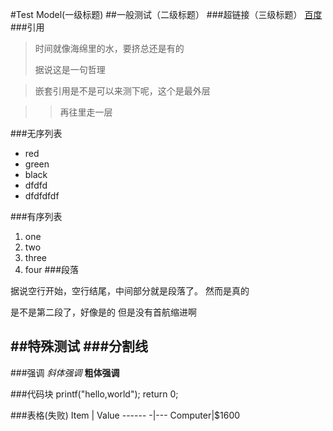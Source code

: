 #Test Model(一级标题)
##一般测试（二级标题）
###超链接（三级标题）
[百度](http://www.baidu.com)
###引用
>时间就像海绵里的水，要挤总还是有的
>
>据说这是一句哲理

>嵌套引用是不是可以来测下呢，这个是最外层

>>再往里走一层

###无序列表
* red
* green
* black
* dfdfd
* dfdfdfdf

###有序列表
1. one
2. two
3. three
4. four
###段落

据说空行开始，空行结尾，中间部分就是段落了。
然而是真的

是不是第二段了，好像是的
但是没有首航缩进啊



##特殊测试
###分割线
---

###强调
*斜体强调*
**粗体强调**

###代码块
    printf("hello,world");
    return 0;

###表格(失败)
Item    | Value
------ -|---
Computer|$1600
